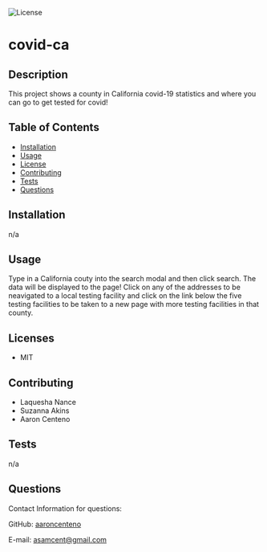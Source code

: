 
![License](https://img.shields.io/static/v1?label=License&message=MIT&color=BLUE)

# covid-ca

## Description

This project shows a county in California covid-19 statistics and where you can go to get tested for covid!

## Table of Contents

* [Installation](#installation)
* [Usage](#usage)
* [License](#license)
* [Contributing](#contributing)
* [Tests](#tests)
* [Questions](#questions)

## Installation 

n/a

## Usage

Type in a California couty into the search modal and then click search. The data will be displayed to the page! Click on any of the addresses to be neavigated to a local testing facility and click on the link below the five testing facilities to be taken to a new page with more testing facilities in that county.

## Licenses

* MIT

## Contributing

* Laquesha Nance 
*  Suzanna Akins 
*  Aaron Centeno

## Tests

n/a

## Questions

Contact Information for questions: 


GitHub: [aaroncenteno](https://www.github.com/aaroncenteno) 

E-mail: asamcent@gmail.com
  